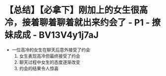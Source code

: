 # 【总结】【必拿下】刚加上的女生很高冷，接着聊着聊着就出来约会了 - P1 - 撩妹成成 - BV13V4y1j7aJ

-   一位高冷的女生在聊天后意外接受了约会
    1.  女生表现高冷但最终接受了约会
    2.  聊天过程中女生的态度逐渐改变
    3.  约会的结果令人惊喜